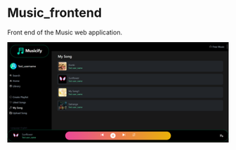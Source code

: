 # Music_frontend
Front end of the Music web application.

![alt text](https://github.com/subhadeep-2004/image/blob/main/Screenshot%202024-01-12%20135554.png)
